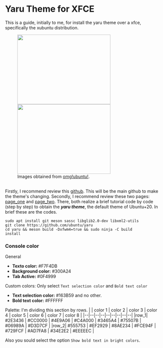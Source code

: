 # Yaru Theme for XFCE
This is a guide, initially to me, for install the yaru theme over a xfce, specifically the xubuntu distribution.

<figure>
   <img src="https://149366088.v2.pressablecdn.com/wp-content/uploads/2019/04/xubuntu-19.04-desktop-screenshot-750x422.jpg" width="304" height="228">
   <img src="https://149366088.v2.pressablecdn.com/wp-content/uploads/2020/01/Xubuntu-20.04-dark-theme-greybird-1536x864.jpg" width="304" height="228">
   <figcaption>Images obtained from <a href="https://www.omgubuntu.co.uk/2020/01/xubuntu-dark-theme-20-04">omg!ubuntu!</a>.</figcaption> <br>
</figure>


Firstly, I recommend review this [github](https://github.com/ubuntu/yaru). This will be the main github to make the theme's changing.
Secondly, I recommend review these two pages:  [page_one](https://www.linuxuprising.com/2021/09/ubuntus-yaru-theme-gets-official.html) and [page_two](https://news.itsfoss.com/yaru-xfce-support/). There, both realize a brief tutorial code by code (step by step) to obtain the ***yaru theme***, the default theme of Ubuntu+20. In brief these are the codes.

```
sudo apt install git meson sassc libglib2.0-dev libxml2-utils
git clone https://github.com/ubuntu/yaru
cd yaru && meson build -Dxfwm4=true && sudo ninja -C build
install
```


### Console color

General
- **Texto color:** #F7F4DB
- **Background color:** #300A24
- **Tab Active:** #0F4999

Custom colors: Only select `Text selection color` and `Bold text color`
- **Text selection color:** #163B59 and no other.
- **Bold text color:** #FFFFFF

Palette: I'm dividing this section by rows.
|  | color 1 | color 2 | color 3 | color 4 | color 5 | color 6 | color 7 | color 8 |
|--|--|--|--|--|--|--|--|--|
|row_1| #2E3436 | #CC0000 | #4E9A06 | #C4A000 | #3465A4 | #75507B | #06989A | #D3D7CF | 
|row_2| #555753 | #EF2929 | #8AE234 | #FCE94F | #729FCF | #AD7FA8 | #34E2E2 | #EEEEEC |

Also you sould select the option `Show bold text in bright colors`.

